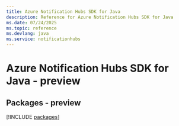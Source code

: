 ```yaml
---
title: Azure Notification Hubs SDK for Java
description: Reference for Azure Notification Hubs SDK for Java
ms.date: 07/24/2025
ms.topic: reference
ms.devlang: java
ms.service: notificationhubs
---
```

# Azure Notification Hubs SDK for Java - preview
## Packages - preview
[!INCLUDE [packages](notification-hubs-index.md)]